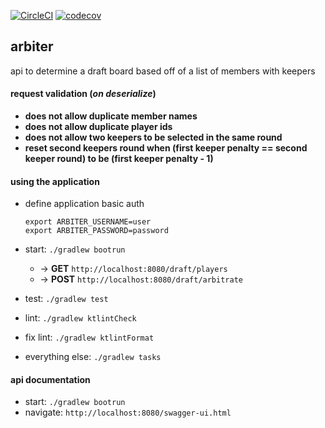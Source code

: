 [![CircleCI](https://circleci.com/gh/brandonstokes/arbiter/tree/master.svg?style=shield)](https://circleci.com/gh/brandonstokes/arbiter/tree/master)
[![codecov](https://codecov.io/gh/brandonstokes/arbiter/branch/master/graph/badge.svg)](https://codecov.io/gh/brandonstokes/arbiter)

## arbiter
api to determine a draft board based off of a list of members with keepers


#### request validation (*on deserialize*)
+ __does not allow duplicate member names__
+ __does not allow duplicate player ids__
+ __does not allow two keepers to be selected in the same round__
+ __reset second keepers round when (first keeper penalty == second keeper round) to be (first keeper penalty - 1)__


#### using the application
  + define application basic auth
    ```shell script
    export ARBITER_USERNAME=user
    export ARBITER_PASSWORD=password
    ```
  + start: `./gradlew bootrun`
    - -> __GET__ `http://localhost:8080/draft/players`
    - -> __POST__ `http://localhost:8080/draft/arbitrate`

  + test: `./gradlew test`

  + lint: `./gradlew ktlintCheck`

  + fix lint: `./gradlew ktlintFormat`

  + everything else: `./gradlew tasks`


#### api documentation
  + start:
    `./gradlew bootrun`
  + navigate:
    `http://localhost:8080/swagger-ui.html`
